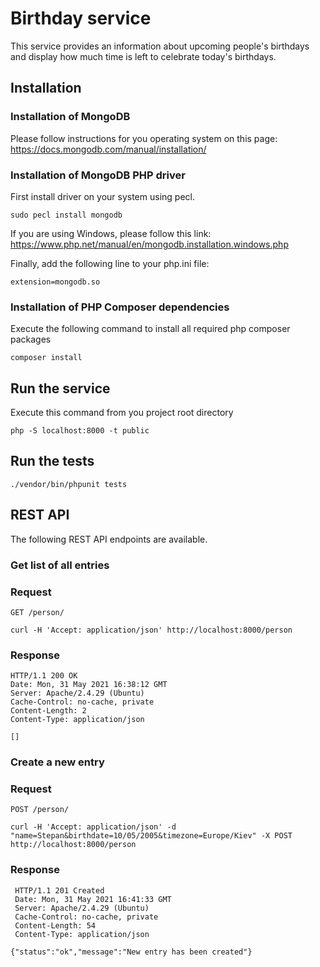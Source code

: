 # Birthday service

This service provides an information about upcoming people's birthdays and display how much time is left to celebrate today's birthdays.


## Installation

### Installation of MongoDB 
Please follow instructions for you operating system on this page: https://docs.mongodb.com/manual/installation/

### Installation of MongoDB PHP driver
First install driver on your system using pecl. 

```
sudo pecl install mongodb
```
If you are using Windows, please follow this link: https://www.php.net/manual/en/mongodb.installation.windows.php

Finally, add the following line to your php.ini file:
```
extension=mongodb.so
```

### Installation of PHP Composer dependencies
Execute the following command to install all required php composer packages
```
composer install
```

## Run the service
Execute this command from you project root directory
```
php -S localhost:8000 -t public
```

## Run the tests
```
./vendor/bin/phpunit tests
```

## REST API

The following REST API endpoints are available.

### Get list of all entries

### Request

`GET /person/`

    curl -H 'Accept: application/json' http://localhost:8000/person

### Response

    HTTP/1.1 200 OK
    Date: Mon, 31 May 2021 16:38:12 GMT
    Server: Apache/2.4.29 (Ubuntu)
    Cache-Control: no-cache, private
    Content-Length: 2
    Content-Type: application/json

    []

### Create a new entry

### Request

`POST /person/`

    curl -H 'Accept: application/json' -d "name=Stepan&birthdate=10/05/2005&timezone=Europe/Kiev" -X POST http://localhost:8000/person

### Response

     HTTP/1.1 201 Created
     Date: Mon, 31 May 2021 16:41:33 GMT
     Server: Apache/2.4.29 (Ubuntu)
     Cache-Control: no-cache, private
     Content-Length: 54
     Content-Type: application/json

    {"status":"ok","message":"New entry has been created"}
